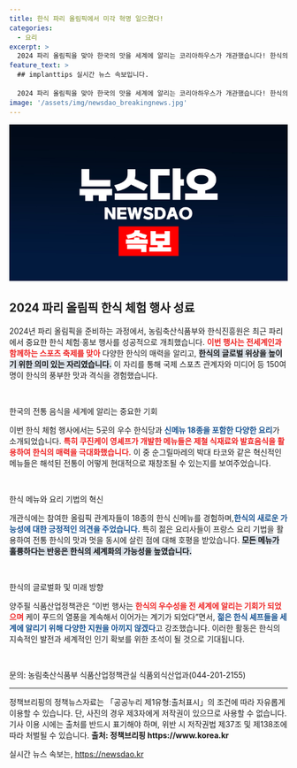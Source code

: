 ```yaml
---
title: 한식 파리 올림픽에서 미각 혁명 일으켰다!
categories:
  - 요리
excerpt: >
  2024 파리 올림픽을 맞아 한국의 맛을 세계에 알리는 코리아하우스가 개관했습니다! 한식의 매력을 담은 신메뉴 및 세계적인 반응 속에, 케이 푸드의 글로벌 열풍이 다시 뜨겁게 이어집니다.
feature_text: >
  ## implanttips 실시간 뉴스 속보입니다.

  2024 파리 올림픽을 맞아 한국의 맛을 세계에 알리는 코리아하우스가 개관했습니다! 한식의 매력을 담은 신메뉴 및 세계적인 반응 속에, 케이 푸드의 글로벌 열풍이 다시 뜨겁게 이어집니다.
image: '/assets/img/newsdao_breakingnews.jpg'
---
```


<p><img src="/assets/img/newsdao_breakingnews.jpg" alt="implanttips 속보" /></p>

<h2 data-ke-size="size26">2024 파리 올림픽 한식 체험 행사 성료</h2>

<p data-ke-size="size16">2024년 파리 올림픽을 준비하는 과정에서, 농림축산식품부와 한식진흥원은 최근 파리에서 중요한 한식 체험·홍보 행사를 성공적으로 개최했습니다. <b><span style="color: #ee2323;">이번 행사는 전세계인과 함께하는 스포츠 축제를 맞아</span></b> 다양한 한식의 매력을 알리고, <b><span style="background-color: #21538527;">한식의 글로벌 위상을 높이기 위한 의미 있는 자리였습니다.</span></b> 이 자리를 통해 국제 스포츠 관계자와 미디어 등 150여명이 한식의 풍부한 맛과 격식을 경험했습니다.</p>

<p data-ke-size="size16">&nbsp;</p>

<p>한국의 전통 음식을 세계에 알리는 중요한 기회</p>

<p data-ke-size="size16">이번 한식 체험 행사에서는 5곳의 우수 한식당과 <b><span style="color: #1a5490;">신메뉴 18종을 포함한 다양한 요리</span></b>가 소개되었습니다. <b><span style="color: #ee2323;">특히 쿠진케이 영셰프가 개발한 메뉴들은 제철 식재료와 발효음식을 활용하여 한식의 매력을 극대화했습니다.</span></b> 이 중 순그릴마레의 박대 타코와 같은 혁신적인 메뉴들은 해석된 전통이 어떻게 현대적으로 재창조될 수 있는지를 보여주었습니다.</p>

<p data-ke-size="size16">&nbsp;</p>

<p>한식 메뉴와 요리 기법의 혁신</p>

<p data-ke-size="size16">개관식에는 참여한 올림픽 관계자들이 18종의 한식 신메뉴를 경험하며,<b><span style="color: #1a5490;">한식의 새로운 가능성에 대한 긍정적인 의견을 주었습니다.</span></b> 특히 젊은 요리사들이 프랑스 요리 기법을 활용하여 전통 한식의 맛과 멋을 동시에 살린 점에 대해 호평을 받았습니다. <b><span style="background-color: #21538527;">모든 메뉴가 훌륭하다는 반응은 한식의 세계화의 가능성을 높였습니다.</span></b></p>

<p data-ke-size="size16">&nbsp;</p>

<p>한식의 글로벌화 및 미래 방향</p>

<p data-ke-size="size16">양주필 식품산업정책관은 “이번 행사는 <b><span style="color: #ee2323;">한식의 우수성을 전 세계에 알리는 기회가 되었으며</span></b> 케이 푸드의 열풍을 계속해서 이어가는 계기가 되었다”면서, <b><span style="color: #1a5490;">젊은 한식 셰프들을 세계에 알리기 위해 다양한 지원을 아끼지 않겠다</span></b>고 강조했습니다. 이러한 활동은 한식의 지속적인 발전과 세계적인 인기 확보를 위한 초석이 될 것으로 기대됩니다.</p>

<p data-ke-size="size16">&nbsp;</p>

<p data-ke-size="size16">문의: 농림축산식품부 식품산업정책관실 식품외식산업과(044-201-2155)</p>

<hr/>

<p data-ke-size="size16">정책브리핑의 정책뉴스자료는 「공공누리 제1유형:출처표시」의 조건에 따라 자유롭게 이용할 수 있습니다. 단, 사진의 경우 제3자에게 저작권이 있으므로 사용할 수 없습니다. 기사 이용 시에는 출처를 반드시 표기해야 하며, 위반 시 저작권법 제37조 및 제138조에 따라 처벌될 수 있습니다. <b>출처: 정책브리핑 https://www.korea.kr</b></p>
실시간 뉴스 속보는, <a href="https://newsdao.kr" rel="dofollow">https://newsdao.kr</a>


